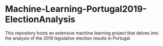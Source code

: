 # Machine-Learning-Portugal2019-ElectionAnalysis
 This repository hosts an extensive machine learning project that delves into the analysis of the 2019 legislative election results in Portugal. 
